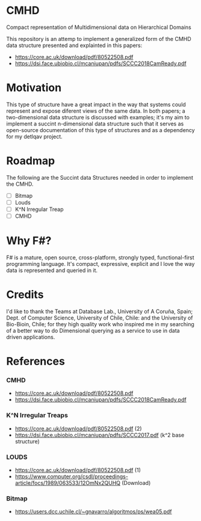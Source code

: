 # CMHD
Compact representation of Multidimensional data on Hierarchical Domains

This repository is an attemp to implement a generalized form of the CMHD
data structure presented and explainted in this papers:

- https://core.ac.uk/download/pdf/80522508.pdf
- https://dsi.face.ubiobio.cl/mcaniupan/pdfs/SCCC2018CamReady.pdf

# Motivation

This type of structure have a great impact in the way that systems could 
represent and expose diferent views of the same data. In both papers; a 
two-dimensional data structure is discussed with examples; it's 
my aim to implement a succint n-dimensional data structure such that it serves
as open-source documentation of this type of structures and as a dependency for
my detlqav project.

# Roadmap

The following are the Succint data Structures needed in order to implement the
CMHD.

- [ ] Bitmap
- [ ] Louds
- [ ] K^N Irregular Treap
- [ ] CMHD

# Why F#?

F# is a mature, open source, cross-platform, strongly typed, functional-first 
programming language. It's compact, expressive, explicit and I love the way 
data is represented and queried in it.

# Credits

I'd like to thank the Teams at Database Lab., University of A Coruña, Spain; 
Dept. of Computer Science, University of Chile, Chile: and the University of 
Bio-Bioin, Chile; for they high quality work who inspired me in my searching of 
a better way to do Dimensional querying as a service to use in data driven
applications.

# References

### CMHD
- https://core.ac.uk/download/pdf/80522508.pdf
- https://dsi.face.ubiobio.cl/mcaniupan/pdfs/SCCC2018CamReady.pdf

### K^N Irregular Treaps

- https://core.ac.uk/download/pdf/80522508.pdf (2)
- https://dsi.face.ubiobio.cl/mcaniupan/pdfs/SCCC2017.pdf (k^2 base structure)

### LOUDS

- https://core.ac.uk/download/pdf/80522508.pdf (1)
- https://www.computer.org/csdl/proceedings-article/focs/1989/063533/12OmNx2QUHQ (Download)

### Bitmap

- https://users.dcc.uchile.cl/~gnavarro/algoritmos/ps/wea05.pdf